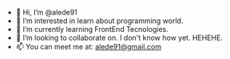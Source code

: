 - 👋 Hi, I’m @alede91
- 👀 I’m interested in learn about programming world.
- 🌱 I’m currently learning FrontEnd Tecnologies.
- 💞️ I’m looking to collaborate on. I don't know how yet. HEHEHE.
- 📫 You can meet me at: alede91@gmail.com 

<!---
alede91/alede91 is a ✨ special ✨ repository because its `README.md` (this file) appears on your GitHub profile.
You can click the Preview link to take a look at your changes.
--->
